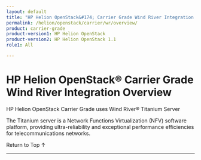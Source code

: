 ```yaml
---
layout: default
title: "HP Helion OpenStack&#174; Carrier Grade Wind River Integration Overview"
permalink: /helion/openstack/carrier/wr/overview/
product: carrier-grade
product-version1: HP Helion OpenStack
product-version2: HP Helion OpenStack 1.1
role1: All

---
```

<!--UNDER REVISION-->


<script>

function PageRefresh {
onLoad="window.refresh"
}

PageRefresh();

</script>

# HP Helion OpenStack&#174; Carrier Grade Wind River Integration Overview

HP Helion OpenStack Carrier Grade uses Wind River&#174; Titanium Server 

The Titanium server is a Network Functions Virtualization (NFV) software platform, providing ultra-reliability and exceptional performance efficiencies for telecommunications networks.


<a href="#top" style="padding:14px 0px 14px 0px; text-decoration: none;"> Return to Top &#8593; </a>

----
